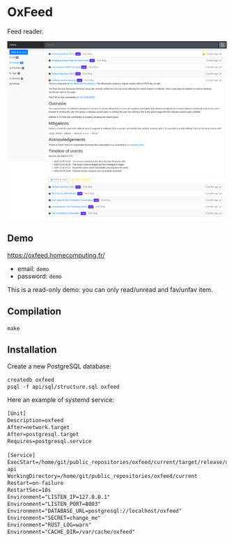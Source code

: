 # OxFeed

Feed reader.

![Screenshot](screenshot.png)

## Demo

<https://oxfeed.homecomputing.fr/>

- email: `demo`
- password: `demo`

This is a read-only demo: you can only read/unread and fav/unfav item.

## Compilation

```
make
```

## Installation

Create a new PostgreSQL database:

```
createdb oxfeed
psql -f api/sql/structure.sql oxfeed
```

Here an example of systemd service:

```
[Unit]
Description=oxfeed
After=network.target
After=postgresql.target
Requires=postgresql.service

[Service]
ExecStart=/home/git/public_repositories/oxfeed/current/target/release/oxfeed-api
WorkingDirectory=/home/git/public_repositories/oxfeed/current
Restart=on-failure
RestartSec=10s
Environment="LISTEN_IP=127.0.0.1"
Environment="LISTEN_PORT=8003"
Environment="DATABASE_URL=postgresql://localhost/oxfeed"
Environment="SECRET=change_me"
Environment="RUST_LOG=warn"
Environment="CACHE_DIR=/var/cache/oxfeed"
```
